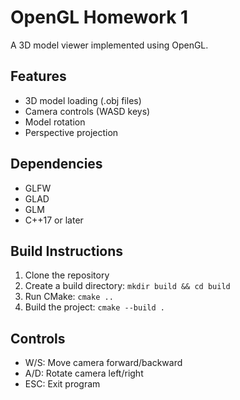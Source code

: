 # OpenGL Homework 1

A 3D model viewer implemented using OpenGL.

## Features
- 3D model loading (.obj files)
- Camera controls (WASD keys)
- Model rotation
- Perspective projection

## Dependencies
- GLFW
- GLAD
- GLM
- C++17 or later

## Build Instructions
1. Clone the repository
2. Create a build directory: `mkdir build && cd build`
3. Run CMake: `cmake ..`
4. Build the project: `cmake --build .`

## Controls
- W/S: Move camera forward/backward
- A/D: Rotate camera left/right
- ESC: Exit program